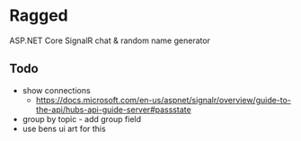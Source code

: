 # Ragged

ASP.NET Core SignalR chat &amp; random name generator

## Todo

- show connections
  - <https://docs.microsoft.com/en-us/aspnet/signalr/overview/guide-to-the-api/hubs-api-guide-server#passstate>
- group by topic - add group field
- use bens ui art for this
